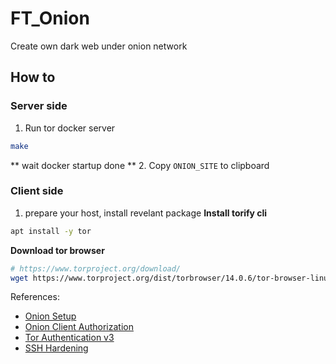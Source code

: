 # FT_Onion
Create own dark web under onion network

## How to
### Server side
1. Run tor docker server
```bash
make
```
** wait docker startup done **
2. Copy `ONION_SITE` to clipboard

### Client side
1. prepare your host, install revelant package
**Install torify cli**
```bash
apt install -y tor
```

**Download tor browser**
```bash
# https://www.torproject.org/download/
wget https://www.torproject.org/dist/torbrowser/14.0.6/tor-browser-linux-x86_64-14.0.6.tar.xz
```

References:
- [Onion Setup]
- [Onion Client Authorization]
- [Tor Authentication v3]
- [SSH Hardening]

<!-- Link -->
[Onion Setup]: https://community.torproject.org/onion-services/setup/
[Onion Client Authorization]: https://community.torproject.org/onion-services/advanced/client-auth/
[Tor Authentication v3]: https://objsal.medium.com/tor-v3-authentication-1f3fd7192fea
[SSH Hardening]: https://www.cyberciti.biz/faq/how-to-disable-ssh-password-login-on-linux/
